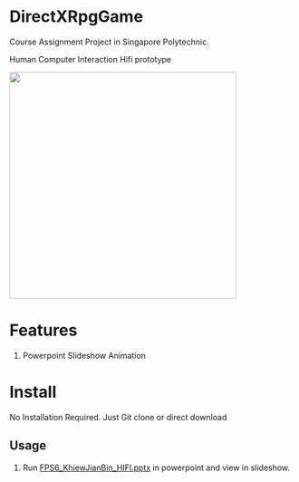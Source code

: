 # DirectXRpgGame
  Course Assignment Project in Singapore Polytechnic.

  Human Computer Interaction Hifi prototype
  
  <img src="https://user-images.githubusercontent.com/5699978/192796687-590416f7-c860-4404-b159-654234cf256f.png" width="400">

# Features
  1. Powerpoint Slideshow Animation

# Install
  No Installation Required. Just Git clone or direct download

## Usage
1. Run [FPS6_KhiewJianBin_HIFI.pptx](https://github.com/KhiewJianBin/HCI-Hifi-prototype/blob/main/FPS6_KhiewJianBin_HIFI.pptx) in powerpoint and view in slideshow.
